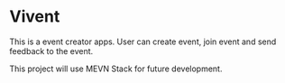 # Vivent

This is a event creator apps. User can create event, join event and send feedback to the event.

This project will use MEVN Stack for future development.